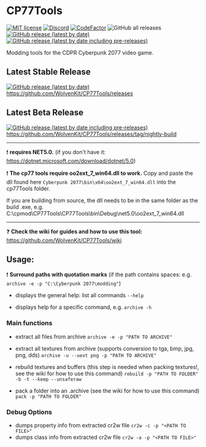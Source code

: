 # CP77Tools

[![MIT license](https://img.shields.io/badge/License-MIT-blue.svg)](https://lbesson.mit-license.org/)
[![Discord](https://img.shields.io/discord/717692382849663036.svg?label=&logo=discord&logoColor=ffffff&color=7389D8&labelColor=6A7EC2)](https://discord.gg/Epkq79kd96)
[![CodeFactor](https://www.codefactor.io/repository/github/wolvenkit/cp77tools/badge)](https://www.codefactor.io/repository/github/wolvenkit/cp77tools)
![GitHub all releases](https://img.shields.io/github/downloads/rfuzzo/cp77tools/total)
[![GitHub release (latest by date)](https://img.shields.io/github/v/release/rfuzzo/cp77tools)](https://github.com/WolvenKit/CP77Tools/releases)
[![GitHub release (latest by date including pre-releases)](https://img.shields.io/github/v/release/rfuzzo/cp77tools?include_prereleases)](https://github.com/WolvenKit/CP77Tools/releases/tag/nightly-build)

Modding tools for the CDPR Cyberpunk 2077 video game.

## Latest Stable Release
[![GitHub release (latest by date)](https://img.shields.io/github/v/release/rfuzzo/cp77tools)](https://github.com/WolvenKit/CP77Tools/releases) https://github.com/WolvenKit/CP77Tools/releases


## Latest Beta Release
[![GitHub release (latest by date including pre-releases)](https://img.shields.io/github/v/release/rfuzzo/cp77tools?include_prereleases)](https://github.com/WolvenKit/CP77Tools/releases/tag/nightly-build) https://github.com/WolvenKit/CP77Tools/releases/tag/nightly-build

-------------

❗  **requires NET5.0.** (if you don't have it: https://dotnet.microsoft.com/download/dotnet/5.0)

❗  **The cp77 tools require oo2ext_7_win64.dll to work.** Copy and paste the dll found here `Cyberpunk 2077\bin\x64\oo2ext_7_win64.dll` into the cp77Tools folder.

If you are building from source, the dll needs to be in the same folder as the build .exe, e.g.
C:\cpmod\CP77Tools\CP77Tools\bin\Debug\net5.0\oo2ext_7_win64.dll

-------------

❓  **Check the wiki for guides and how to use this tool:** https://github.com/WolvenKit/CP77Tools/wiki


## Usage:

❗  **Surround paths with quotation marks** (if the path contains spaces: e.g. `archive -e -p "C:\Cyberpunk 2077\modding"`)

* displays the general help: list all commands
`--help`

* displays help for a specific command, e.g. 
`archive -h`

### Main functions
* extract all files from archive
`archive -e -p "PATH TO ARCHIVE"`

* extract all textures from archive (supports conversion to tga, bmp, jpg, png, dds)
`archive -u --uext png -p "PATH TO ARCHIVE"`

* rebuild textures and buffers (this step is needed when packing textures!, see the wiki for how to use this command)
`rebuild -p "PATH TO FOLDER" -b -t --keep --unsaferaw`

* pack a folder into an .archive (see the wiki for how to use this command)
`pack -p "PATH TO FOLDER"`

### Debug Options
* dumps property info from extracted cr2w file
`cr2w -c -p "<PATH TO FILE>"`
* dumps class info from extracted cr2w file
`cr2w -a -p "<PATH TO FILE>"`

